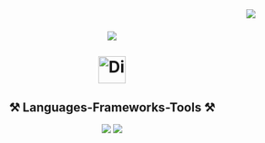 <img align="right" src="https://visitor-badge.laobi.icu/badge?page_id=philipo30.philipo30" />

<h1 align="center">
    <img src="https://readme-typing-svg.herokuapp.com/?font=Righteous&size=35&center=true&vCenter=true&width=500&height=70&duration=4000&lines=Hi+There!+👋;+I'm+Philip!;" />
    <p align center>
      <a href="https://discord.com/users/884457992026722315">
          <img alt="Discord" title="Discord" height="48" width="48" src="https://cdn.simpleicons.org/discord">
      </a>
    </p>
</h1>

<h2 align="center">⚒️ Languages-Frameworks-Tools ⚒️</h2>
<div align="center">
    <img src="https://skillicons.dev/icons?i=html,css,vscode,github,figma,git,pycharm,sublime,windows,discord,bots" />
    <img src="https://skillicons.dev/icons?i=nodejs,python,javascript,mysql" /><br>
</div>
